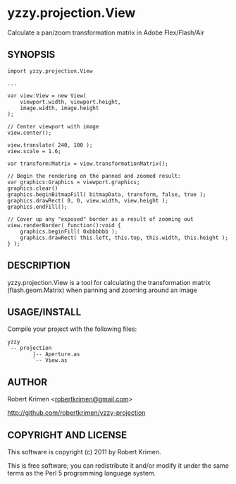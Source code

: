 # yzzy.projection.View

Calculate a pan/zoom transformation matrix in Adobe Flex/Flash/Air

## SYNOPSIS

    import yzzy.projection.View

    ...

    var view:View = new View( 
        viewport.width, viewport.height,
        image.width, image.height
    );

    // Center viewport with image
    view.center();

    view.translate( 240, 100 );
    view.scale = 1.6;

    var transform:Matrix = view.transformationMatrix();

    // Begin the rendering on the panned and zoomed result:
    var graphics:Graphics = viewport.graphics;
    graphics.clear()
    graphics.beginBitmapFill( bitmapData, transform, false, true );
    graphics.drawRect( 0, 0, view.width, view.height );
    graphics.endFill();

    // Cover up any "exposed" border as a result of zooming out
    view.renderBorder( function():void {
        graphics.beginFill( 0xbbbbbb );
        graphics.drawRect( this.left, this.top, this.width, this.height );
    } );


## DESCRIPTION

yzzy.projection.View is a tool for calculating the transformation matrix (flash.geom.Matrix) when panning and zooming around an image

## USAGE/INSTALL

Compile your project with the following files:

    yzzy
    `-- projection
            |-- Aperture.as
            `-- View.as

## AUTHOR

Robert Krimen &lt;robertkrimen@gmail.com&gt;

http://github.com/robertkrimen/yzzy-projection

## COPYRIGHT AND LICENSE

This software is copyright (c) 2011 by Robert Krimen.

This is free software; you can redistribute it and/or modify it under the same
terms as the Perl 5 programming language system.
